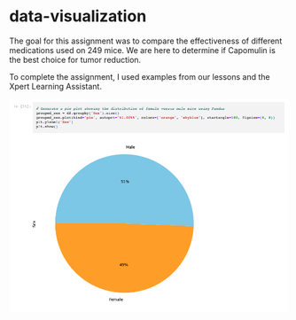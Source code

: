 # data-visualization

The goal for this assignment was to compare the effectiveness of different medications used on 249 mice. We are here to determine if Capomulin is the best choice for tumor reduction.

To complete the assignment, I used examples from our lessons and the Xpert Learning Assistant.

![pie](pie.png)
